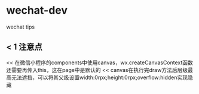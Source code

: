 # wechat-dev
wechat tips
## < 1 注意点
<< 在微信小程序的components中使用canvas，wx.createCanvasContext函数还需要再传入this，这在page中是默认的
<<  canvas在执行完draw方法后层级最高无法遮挡，可以将其父级设置width:0rpx;height:0rpx;overflow:hidden实现隐藏
